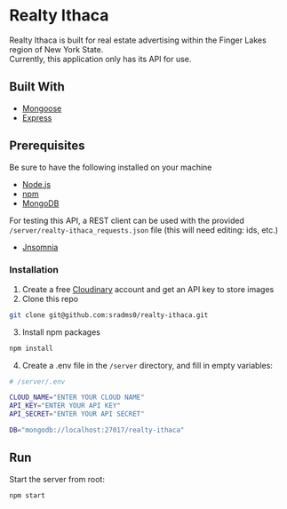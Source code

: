 # Realty Ithaca
Realty Ithaca is built for real estate advertising within the Finger Lakes region of New York State.<br>
Currently, this application only has its API for use.

## Built With
* [Mongoose](https://mongoosejs.com)
* [Express](https://expressjs.com)

## Prerequisites
Be sure to have the following installed on your machine
* [Node.js](https://nodejs.org)
* [npm](https://www.npmjs.com)
* [MongoDB](https://www.mongodb.com)

For testing this API, a REST client can be used with the provided `/server/realty-ithaca_requests.json` file (this will need editing: ids, etc.)
* [Jnsomnia](https://insomnia.rest)

### Installation
1. Create a free [Cloudinary](https://cloudinary.com) account and get an API key to store images
2. Clone this repo
```sh
git clone git@github.com:sradms0/realty-ithaca.git
```

3. Install npm packages
```sh
npm install
```

4. Create a .env file in the `/server` directory, and fill in empty variables:
```sh
# /server/.env

CLOUD_NAME="ENTER YOUR CLOUD NAME"
API_KEY="ENTER YOUR API KEY"
API_SECRET="ENTER YOUR API SECRET"

DB="mongodb://localhost:27017/realty-ithaca"
```

## Run
Start the server from root:
```
npm start
```
